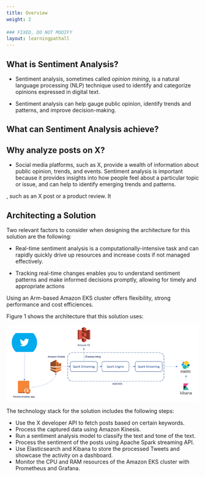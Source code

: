 ```yaml
---
title: Overview
weight: 2

### FIXED, DO NOT MODIFY
layout: learningpathall
---
```


## What is Sentiment Analysis?

* Sentiment analysis, sometimes called *opinion mining*,  is a natural language processing (NLP) technique used to identify and categorize opinions expressed in digital text. 

* Sentiment analysis can help gauge public opinion, identify trends and patterns, and improve decision-making. 

## What can Sentiment Analysis achieve?


## Why analyze posts on X?

* Social media platforms, such as X, provide a wealth of information about public opinion, trends, and events. Sentiment analysis is important because it provides insights into how people feel about a particular topic or issue, and can help to identify emerging trends and patterns.

, such as an X post or a product review. It  

## Architecting a Solution

Two relevant factors to consider when designing the architecture for this solution are the following:

* Real-time sentiment analysis is a computationally-intensive task and can rapidly quickly drive up resources and increase costs if not managed effectively.

* Tracking real-time changes enables you to understand sentiment patterns and make informed decisions promptly, allowing for timely and appropriate actions


Using an Arm-based Amazon EKS cluster offers flexibility, strong performance and cost efficiences. 

Figure 1 shows the architecture that this solution uses:

![sentiment analysis #center](_images/Sentiment-Analysis.png "Figure 1: Sentiment Analysis Architecture." )

The technology stack for the solution includes the following steps:

- Use the X developer API to fetch posts based on certain keywords.
- Process the captured data using Amazon Kinesis.
- Run a sentiment analysis model to classify the text and tone of the text.
- Process the sentiment of the posts using Apache Spark streaming API.
- Use Elasticsearch and Kibana to store the processed Tweets and showcase the activity on a dashboard.
- Monitor the CPU and RAM resources of the Amazon EKS cluster with Prometheus and Grafana.
